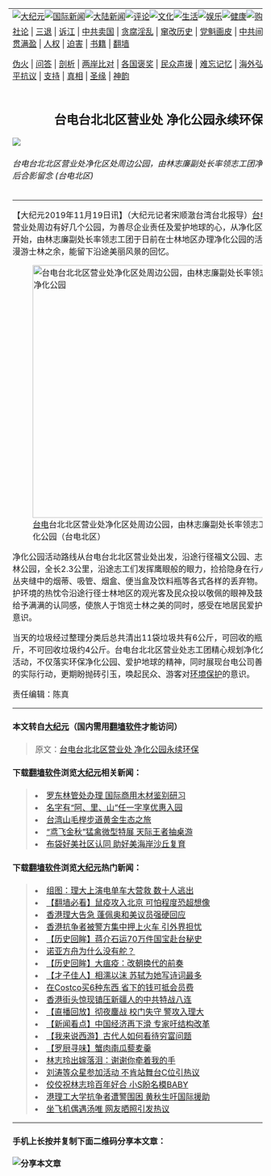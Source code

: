 <a name="1" id="1" target="_blank"></a><span id="1"></span>
<table border="0"><tr><td colspan="2" VALIGN=TOP><a href="https://github.com/juwce2051/djy/blob/master/gb/nsc413.md#1"><img src="https://gitlab.com/szzdlab/www/raw/master/t/djy/1.jpg" title="大纪元"></a><a href="https://github.com/juwce2051/djy/blob/master/gb/n24hr.md#1"><img src="https://gitlab.com/szzdlab/www/raw/master/t/djy/3.jpg" title="国际新闻"></a><a href="https://github.com/juwce2051/djy/blob/master/gb/nsc413.md#1"><img src="https://gitlab.com/szzdlab/www/raw/master/t/djy/4.jpg" title="大陆新闻"></a><a href="https://github.com/juwce2051/djy/blob/master/gb/news392.md#1"><img src="https://gitlab.com/szzdlab/www/raw/master/t/djy/5.jpg" title="评论"></a><a href="https://github.com/juwce2051/djy/blob/master/gb/news2007.md#1"><img src="https://gitlab.com/szzdlab/www/raw/master/t/djy/6.jpg" title="文化"></a><a href="https://github.com/juwce2051/djy/blob/master/gb/news2008.md#1"><img src="https://gitlab.com/szzdlab/www/raw/master/t/djy/7.jpg" title="生活"></a><a href="https://github.com/juwce2051/djy/blob/master/gb/ncyule.md#1"><img src="https://gitlab.com/szzdlab/www/raw/master/t/djy/8.jpg" title="娱乐"></a><a href="https://github.com/juwce2051/djy/blob/master/gb/nsc1002.md#1"><img src="https://gitlab.com/szzdlab/www/raw/master/t/djy/9.jpg" title="健康"><a href="https://www.youlucky.com"><img src="https://gitlab.com/szzdlab/www/raw/master/t/djy/10.jpg" title="购物"></a><a href="https://www.supportepoch.org/donation?utm_medium=epochtimes&utm_source=referral&utm_campaign=donate_button_djyhomepage"><img src="https://gitlab.com/szzdlab/www/raw/master/t/djy/12.jpg" title="捐款"></a></td></tr>
<tr><td colspan="2" VALIGN=TOP><a target="_blank" href="https://github.com/juwce2051/djy/blob/master/gb/9p.md#1">社论</a> | <a target="_blank" href="https://github.com/juwce2051/djy/blob/master/gb/nf5657.md#1">三退</a> | <a target="_blank" href="https://github.com/juwce2051/djy/blob/master/gb/nf6123.md#1">诉江</a> | <a target="_blank" href="https://github.com/juwce2051/djy/blob/master/gb/nf1176117.md#1">中共卖国</a> | <a target="_blank" href="https://github.com/juwce2051/djy/blob/master/gb/nf5773.md#1">贪腐淫乱</a> | <a target="_blank" href="https://github.com/juwce2051/djy/blob/master/gb/nf1176115.md#1">窜改历史</a> | <a target="_blank" href="https://github.com/juwce2051/djy/blob/master/gb/nf1176107.md#1">党魁画皮</a> | <a target="_blank" href="https://github.com/juwce2051/djy/blob/master/gb/nf1320400.md#1">中共间谍</a> | <a target="_blank" href="https://github.com/juwce2051/djy/blob/master/gb/nf1176114.md#1">破坏传统</a> | <a target="_blank" href="https://github.com/juwce2051/djy/blob/master/gb/nf5287.md#1">恶贯满盈</a> | <a target="_blank" href="https://github.com/juwce2051/djy/blob/master/gb/ncid278.md#1">人权</a> | <a target="_blank" href="https://github.com/juwce2051/djy/blob/master/gb/nf1176111.md#1">迫害</a> | <a target="_blank" href="https://github.com/juwce2051/djy/blob/master/gb/nf1235328.md#1">书籍</a> | <a target="_blank" href="https://github.com/juwce2051/www/blob/master/README.md?zsrh#1">翻墙</a></p><p><a target="_blank" href="https://github.com/juwce2051/djy/blob/master/gb/nf5562.md#1">伪火</a> | <a target="_blank" href="https://github.com/juwce2051/djy/blob/master/gb/nf4378.md#1">问答</a> | <a target="_blank" href="https://github.com/juwce2051/djy/blob/master/gb/nf5792.md#1">剖析</a> | <a target="_blank" href="https://github.com/juwce2051/djy/blob/master/gb/nf5735.md#1">两岸比对</a> | <a target="_blank" href="https://github.com/juwce2051/djy/blob/master/gb/nf6119.md#1">各国褒奖</a> | <a target="_blank" href="https://github.com/juwce2051/djy/blob/master/gb/nf6120.md#1">民众声援</a> | <a target="_blank" href="https://github.com/juwce2051/djy/blob/master/gb/nf1188594.md#1">难忘记忆</a> | <a target="_blank" href="https://github.com/juwce2051/djy/blob/master/gb/nf3180.md#1">海外弘传</a> | <a target="_blank" href="https://github.com/juwce2051/djy/blob/master/gb/nf5410.md#1">万人上访</a> | <a target="_blank" href="https://github.com/juwce2051/ntdtv/blob/master/gb/prog1530_1.md#1">和平抗议</a> | <a target="_blank" href="https://github.com/juwce2051/djy/blob/master/gb/nf4386.md#1">支持</a> | <a target="_blank" href="https://github.com/juwce2051/djy/blob/master/gb/nf4389.md#1">真相</a> | <a target="_blank" href="https://github.com/juwce2051/djy/blob/master/gb/nf5790.md#1">圣缘</a> | <a target="_blank" href="https://github.com/juwce2051/djy/blob/master/gb/nf4786.md#1">神韵</a></td></tr>
<tr><td VALIGN=TOP width="626"><h2 align=center>台电台北北区营业处  净化公园永续环保</h2>
<img src="http://i.epochtimes.com/assets/uploads/2019/11/2ff078252240999f7244186dc0fef821-600x400.jpg" />
<h6>台电台北北区营业处净化区处周边公园，由林志廉副处长率领志工团净化公园活动后合影留念 (台电北区)
</h6>
<hr>
<p>【大纪元2019年11月19日讯】（大纪元记者宋顺澈台湾台北报导）<a href="https://github.com/juwce2051/djy/blob/master/gb/tag/%E5%8F%B0%E7%94%B5.md">台电</a>台北北区营业处周边有好几个公园，为善尽企业责任及爱护地球的心，从净化区处周边公园开始，由林志廉副处长率领志工团于日前在士林地区办理净化公园的活动，让旅客漫游士林之余，能留下沿途美丽风景的回忆。</p>
<figure id="11666210" style="width: 500px" class="wp-caption aligncenter"><img src="http://i.epochtimes.com/assets/uploads/2019/11/df8aa19e8fc2346050a9bfd5271de9af-450x336.jpg" alt="台电台北北区营业处净化区处周边公园，由林志廉副处长率领志工团净化公园" width="500" /><figcaption class="wp-caption-text"><a href="https://github.com/juwce2051/djy/blob/master/gb/tag/%E5%8F%B0%E7%94%B5.md">台电</a>台北北区营业处净化区处周边公园，由林志廉副处长率领志工团净化公园（台电北区）</figcaption></figure>
<p>净化公园活动路线从台电台北北区营业处出发，沿途行径福文公园、志成公园及福林公园，全长2.3公里，沿途志工们发挥鹰眼般的眼力，捡拾隐身在行人道旁的草丛夹缝中的烟蒂、吸管、烟盒、便当盒及饮料瓶等各式各样的丢弃物。环保志工爱护环境的热忱令沿途行径士林地区的观光客及民众投以敬佩的眼神及鼓励的话语，给予满满的认同感，使旅人于饱览士林之美的同时，感受在地居民爱护地球的环保意识。</p>
<p>当天的垃圾经过整理分类后总共清出11袋垃圾共有6公斤，可回收的瓶罐约2公斤，不可回收垃圾约4公斤。台电台北北区营业处志工团精心规划净化公园的环保活动，不仅落实环保净化公园、爱护地球的精神，同时展现台电公司善尽企业责任的实际行动，更期盼抛砖引玉，唤起民众、游客对<a href="https://github.com/juwce2051/djy/blob/master/gb/tag/%E7%8E%AF%E5%A2%83%E4%BF%9D%E6%8A%A4.md">环境保护</a>的意识。</p>
<p>责任编辑：陈真</p>

<hr>

#### 本文转自<a href="http://www.epochtimes.com">大纪元</a>（国内需用<a href="https://git.io/JesJV">翻墙软件</a>才能访问）
> 原文：<a href="http://www.epochtimes.com/gb/19/11/19/n11666207.htm">台电台北北区营业处  净化公园永续环保</a>


#### 下载<a href="https://git.io/JesJV">翻墙软件</a>浏览<a href="http://www.epochtimes.com">大纪元</a>相关新闻：
> <li><a href="http://www.epochtimes.com/gb/19/10/31/n11624415.htm">罗东林管处办理 国际商用木材鉴别研习</a></li>
> <li><a href="http://www.epochtimes.com/gb/19/10/29/n11619372.htm">名字有“阿、里、山”任一字享优惠入园</a></li>
> <li><a href="http://www.epochtimes.com/gb/19/10/25/n11611671.htm">台湾山毛榉步道黄金生态之旅</a></li>
> <li><a href="http://www.epochtimes.com/gb/19/10/8/n11576290.htm">“鸢飞金秋”猛禽微型特展   天际王者抽桌游</a></li>
> <li><a href="http://www.epochtimes.com/gb/19/10/7/n11572568.htm">布袋好美社区认同  助好美海岸沙丘复育</a></li>

#### 下载<a href="https://git.io/JesJV">翻墙软件</a>浏览<a href="http://www.epochtimes.com">大纪元</a>热门新闻：
> <li><a href="http://www.epochtimes.com/gb/19/11/18/n11663917.htm">组图：理大上演电单车大营救 数十人逃出</a></li>
> <li><a href="http://www.epochtimes.com/gb/19/11/18/n11662411.htm">【翻墙必看】鼠疫攻入北京 可怕程度恐超想像</a></li>
> <li><a href="http://www.epochtimes.com/gb/19/11/18/n11664603.htm">香港理大告急 蓬佩奥和美议员强硬回应</a></li>
> <li><a href="http://www.epochtimes.com/gb/19/11/18/n11663327.htm">香港抗争者被警方集中押上火车 引外界担忧</a></li>
> <li><a href="http://www.epochtimes.com/gb/19/11/3/n11630793.htm">【历史回眸】蒋介石运70万件国宝赴台秘史</a></li>
> <li><a href="http://www.epochtimes.com/gb/19/11/11/n11649030.htm">诺亚方舟为什么没有舵？</a></li>
> <li><a href="http://www.epochtimes.com/gb/19/11/17/n11661605.htm">【历史回眸】大瘟疫：改朝换代的前奏</a></li>
> <li><a href="http://www.epochtimes.com/gb/19/11/11/n11649041.htm">【才子佳人】相濡以沫 苏轼为她写诗词最多</a></li>
> <li><a href="http://www.epochtimes.com/gb/19/9/27/n11551258.htm">在Costco买6种东西 省下的钱可抵会员费</a></li>
> <li><a href="http://www.epochtimes.com/gb/19/11/17/n11661024.htm">香港街头惊现镇压新疆人的中共特战八连</a></li>
> <li><a href="http://www.epochtimes.com/gb/19/11/16/n11660454.htm">【直播回放】彻夜鏖战 校门失守 警攻入理大</a></li>
> <li><a href="http://www.epochtimes.com/gb/19/11/15/n11658834.htm">【新闻看点】中国经济再下滑 专家吁结构改革</a></li>
> <li><a href="http://www.epochtimes.com/gb/19/11/15/n11658597.htm">【我来说西游】古代人如何看待穷富问题</a></li>
> <li><a href="http://www.epochtimes.com/gb/19/11/13/n11651815.htm">【罗厨寻味】蟹肉南瓜藜麦羹</a></li>
> <li><a href="http://www.epochtimes.com/gb/19/11/17/n11661059.htm">林志玲出嫁落泪：谢谢你牵着我的手</a></li>
> <li><a href="http://www.epochtimes.com/gb/19/11/17/n11661888.htm">刘涛等众星参加活动 不肯站舞台C位引热议</a></li>
> <li><a href="http://www.epochtimes.com/gb/19/11/17/n11661091.htm">佼佼祝林志玲百年好合 小S盼名模BABY</a></li>
> <li><a href="http://www.epochtimes.com/gb/19/11/18/n11664142.htm">港理工大学抗争者遭警围困 黄秋生吁国际援助</a></li>
> <li><a href="http://www.epochtimes.com/gb/19/11/17/n11661439.htm">坐飞机偶遇汤唯 网友晒照引发热议</a></li>
<hr>

#### 手机上长按并复制下面二维码分享本文章：<br><br><img src="http://d1p1.ip.zn2.us/v.php?action=qrcode&url=https://github.com/juwce2051/djy/blob/master/gb/19/11/19/n11666207.md%231" title="分享本文章"></td><td VALIGN=TOP><a href="https://github.com/juwce2051/djy/blob/master/gb/16/1/21/n4622075.md?dfh#1" target="_blank"><img src="https://gitlab.com/szzdlab/djy/raw/master/gb/300/wei-f1.jpg" title="中共的伪火骗局"  alt="中共的伪火骗局"></a><br><a href="https://github.com/juwce2051/www/blob/master/README.md?dfh#9" target="_blank"><img src="https://gitlab.com/szzdlab/djy/raw/master/gb/300/yong-h.jpg" title="永恒的见证"  alt="永恒的见证"></a><br><a href="https://github.com/juwce2051/djy/blob/master/gb/13/9/29/n3974789.md?dfh#1" target="_blank"><img src="https://gitlab.com/szzdlab/djy/raw/master/gb/300/shang-lnz.jpg" title="善良女子被中共投男牢"  alt="善良女子被中共投男牢"></a><br><a href="https://github.com/juwce2051/djy/blob/master/gb/16/3/16/n4663449.md?dfh#1" target="_blank"><img src="https://gitlab.com/szzdlab/djy/raw/master/gb/300/huo-z3.jpg" title="警卫目击活摘器官"  alt="警卫目击活摘器官"></a><br><a href="https://github.com/juwce2051/djy/blob/master/gb/16/8/7/n8177641.md?dfh#1" target="_blank"><img src="https://gitlab.com/szzdlab/djy/raw/master/gb/300/huo-z4.jpg" title="证人描述活摘恐怖"  alt="证人描述活摘恐怖"></a><br><a href="https://github.com/juwce2051/djy/blob/master/gb/10/4/19/n2881569.md?dfh#1" target="_blank"><img src="https://gitlab.com/szzdlab/djy/raw/master/gb/300/huo-z1.jpg" title="揭开活摘器官黑幕"  alt="揭开活摘器官黑幕"></a><br><a href="https://github.com/juwce2051/djy/blob/master/gb/10/11/7/n3077476.md?dfh#1" target="_blank"><img src="https://gitlab.com/szzdlab/djy/raw/master/gb/300/ma-ks.jpg" title="马克思的成魔之路"  alt="马克思的成魔之路"></a><br><a href="https://github.com/juwce2051/djy/blob/master/gb/14/6/9/n4173977.md?dfh#1" target="_blank"><img src="https://gitlab.com/szzdlab/djy/raw/master/gb/300/chang-zs.jpg" title="藏字石 蕴天机"  alt="藏字石 蕴天机"></a><br><a href="https://github.com/juwce2051/djy/blob/master/gb/18/5/10/n10381511.md?dfh#1" target="_blank"><img src="https://gitlab.com/szzdlab/djy/raw/master/gb/300/st1.jpg" title="关注3亿人三退"  alt="关注3亿人三退"></a><br><a href="https://github.com/juwce2051/djy/blob/master/gb/18/3/21/n10237682.md?dfh#1" target="_blank"><img src="https://gitlab.com/szzdlab/djy/raw/master/gb/300/jie-t.jpg" title="解体中共复兴中华"  alt="解体中共复兴中华"></a><br><a href="https://github.com/juwce2051/djy/blob/master/gb/9/2/9/n2422991.md?dfh#1" target="_blank"><img src="https://gitlab.com/szzdlab/djy/raw/master/gb/300/gao-zs.jpg" title="中共迫害良心律师"  alt="中共迫害良心律师"></a><br><a href="https://github.com/juwce2051/djy/blob/master/gb/18/12/9/n10900044.md?dfh#1" target="_blank"><img src="https://gitlab.com/szzdlab/djy/raw/master/gb/300/sj1.jpg" title="303万人举报江泽民"  alt="303万人举报江泽民"></a><br><a href="https://github.com/juwce2051/djy/blob/master/gb/18/8/28/n10672014.md?dfh#1" target="_blank"><img src="https://gitlab.com/szzdlab/djy/raw/master/gb/300/sj2.jpg" title="这些官员为何起诉江泽民"  alt="这些官员为何起诉江泽民"></a><br><a href="https://github.com/juwce2051/djy/blob/master/gb/8/12/18/n2367165.md?dfh#1" target="_blank"><img src="https://gitlab.com/szzdlab/djy/raw/master/gb/300/liangan.jpg" title="海峡两岸的强烈对比"  alt="海峡两岸的强烈对比"></a><br><a href="https://github.com/juwce2051/djy/blob/master/gb/15/5/5/n4427238.md?dfh#1" target="_blank"><img src="https://gitlab.com/szzdlab/djy/raw/master/gb/300/jia-ndzl.jpg" title="加拿大总理的贺信"  alt="加拿大总理的贺信"></a><br><a href="https://github.com/juwce2051/djy/blob/master/gb/11/6/17/n3289382.md?dfh#1" target="_blank"><img src="https://gitlab.com/szzdlab/djy/raw/master/gb/300/xiao-wd.jpg" title="探寻真相兼听则明"  alt="探寻真相兼听则明"></a><br><a href="https://github.com/juwce2051/djy/blob/master/gb/18/10/27/n10812623.md?dfh#1" target="_blank"><img src="https://gitlab.com/szzdlab/djy/raw/master/gb/300/yindu.jpg" title="印度媒体报道东方"  alt="印度媒体报道东方"></a><br><a href="https://github.com/juwce2051/djy/blob/master/gb/18/6/9/n10469652.md?dfh#1" target="_blank"><img src="https://gitlab.com/szzdlab/djy/raw/master/gb/300/xie-j.jpg" title="不一样的海外校园"  alt="不一样的海外校园"></a><br><a href="https://github.com/juwce2051/djy/blob/master/gb/7/4/5/n1669415.md?dfh#1" target="_blank"><img src="https://gitlab.com/szzdlab/djy/raw/master/gb/300/li-up.jpg" title="从大师到徒弟的传奇"  alt="从大师到徒弟的传奇"></a><br><a href="https://github.com/juwce2051/djy/blob/master/gb/17/5/26/n9191512.md?dfh#1" target="_blank"><img src="https://gitlab.com/szzdlab/djy/raw/master/gb/300/zfl2.jpg" title="亿万人与东方一本奇书"  alt="亿万人与东方一本奇书"></a><br><a href="https://github.com/juwce2051/djy/blob/master/gb/13/11/27/n4020290.md?dfh#1" target="_blank"><img src="https://gitlab.com/szzdlab/djy/raw/master/gb/300/zhen-h.jpg" title="大陆见不到的震撼场面"  alt="大陆见不到的震撼场面"></a><br><a href="https://github.com/juwce2051/djy/blob/master/gb/15/7/17/n4482910.md?dfh#1" target="_blank"><img src="https://gitlab.com/szzdlab/djy/raw/master/gb/300/dalu-sk.jpg" title="人心向善 大陆当初盛况"  alt="人心向善 大陆当初盛况"></a><br><a href="https://github.com/juwce2051/djy/blob/master/gb/9/10/15/n2689419.md?dfh#1" target="_blank"><img src="https://gitlab.com/szzdlab/djy/raw/master/gb/300/zfl1.jpg" title="追寻真理 这书讲什么"  alt="追寻真理 这书讲什么"></a><br><a href="https://github.com/juwce2051/www/blob/master/README.md?dfh#1" target="_blank"><img src="https://gitlab.com/szzdlab/djy/raw/master/gb/300/fq1.jpg" title="下载免费翻墙软件"  alt="下载免费翻墙软件"></a><br></td></tr></table>
